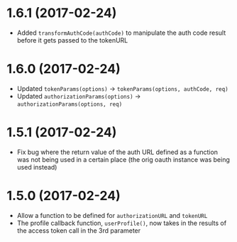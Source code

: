# 1.6.1 (2017-02-24)

  * Added `transformAuthCode(authCode)` to manipulate the auth code result before it gets passed to the tokenURL

# 1.6.0 (2017-02-24)

  * Updated `tokenParams(options)` ->  `tokenParams(options, authCode, req)`
  * Updated `authorizationParams(options)` -> `authorizationParams(options, req)`

# 1.5.1 (2017-02-24)

  * Fix bug where the return value of the auth URL defined as a function was not being used in a certain place (the orig oauth instance was being used instead)

# 1.5.0 (2017-02-24)

  * Allow a function to be defined for `authorizationURL` and `tokenURL`
  * The profile callback function, `userProfile()`, now takes in the results of the access token call in the 3rd parameter
